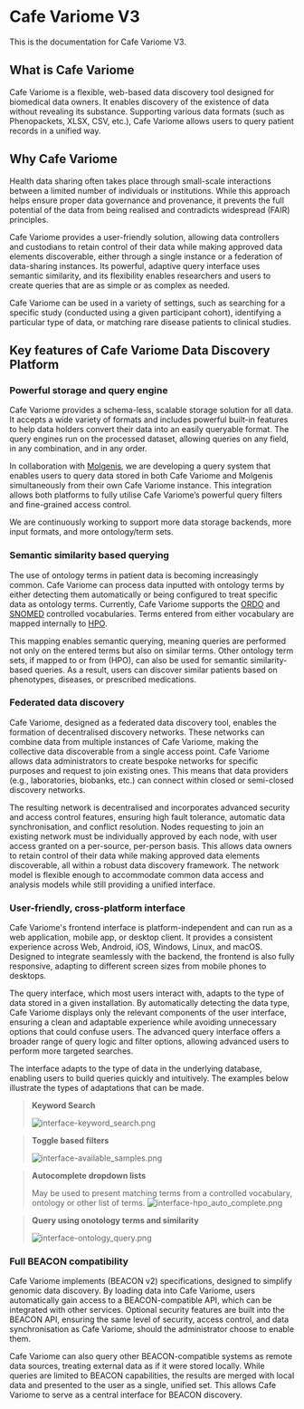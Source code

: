 # Cafe Variome V3

<primary-label ref="cv3"/>

This is the documentation for Cafe Variome V3.

## What is Cafe Variome

Cafe Variome is a flexible, web-based data discovery tool designed for biomedical data owners. It enables discovery of the existence of data without revealing its substance. Supporting various data formats (such as Phenopackets, XLSX, CSV, etc.), Cafe Variome allows users to query patient records in a unified way.

## Why Cafe Variome

Health data sharing often takes place through small-scale interactions between a limited number of individuals or institutions. While this approach helps ensure proper data governance and provenance, it prevents the full potential of the data from being realised and contradicts widespread (<tooltip term="FAIR">FAIR</tooltip>) principles.

Cafe Variome provides a user-friendly solution, allowing data controllers and custodians to retain control of their data while making approved data elements discoverable, either through a single instance or a federation of data-sharing instances. Its powerful, adaptive query interface uses semantic similarity, and its flexibility enables researchers and users to create queries that are as simple or as complex as needed.

Cafe Variome can be used in a variety of settings, such as searching for a specific study (conducted using a given participant cohort), identifying a particular type of data, or matching rare disease patients to clinical studies.

## Key features of Cafe Variome Data Discovery Platform

### Powerful storage and query engine

Cafe Variome provides a schema-less, scalable storage solution for all data. It accepts a wide variety of formats and includes powerful built-in features to help data holders convert their data into an easily queryable format. The query engines run on the processed dataset, allowing queries on any field, in any combination, and in any order.

In collaboration with <a href="https://www.molgenis.org/"><tooltip term="Molgenis">Molgenis</tooltip></a>, we are developing a query system that enables users to query data stored in both Cafe Variome and Molgenis simultaneously from their own Cafe Variome instance. This integration allows both platforms to fully utilise Cafe Variome’s powerful query filters and fine-grained access control.

We are continuously working to support more data storage backends, more input formats, and more ontology/term sets.

### Semantic similarity based querying

The use of ontology terms in patient data is becoming increasingly common. Cafe Variome can process data inputted with ontology terms by either detecting them automatically or being configured to treat specific data as ontology terms. Currently, Cafe Variome supports the <a href="https://www.orphadata.com/ontologies/"><tooltip term="ORDO">ORDO</tooltip></a> and <a href="https://www.snomed.org/what-is-snomed-ct"><tooltip term="SNOMED">SNOMED</tooltip></a>  controlled vocabularies. Terms entered from either vocabulary are mapped internally to <a href="https://hpo.jax.org/"><tooltip term="HPO">HPO</tooltip></a>. 

This mapping enables semantic querying, meaning queries are performed not only on the entered terms but also on similar terms. Other ontology term sets, if mapped to or from (<tooltip term="HPO">HPO</tooltip>), can also be used for semantic similarity-based queries. As a result, users can discover similar patients based on phenotypes, diseases, or prescribed medications.

### Federated data discovery

Cafe Variome, designed as a federated data discovery tool, enables the formation of decentralised discovery networks. These networks can combine data from multiple instances of Cafe Variome, making the collective data discoverable from a single access point. Cafe Variome allows data administrators to create bespoke networks for specific purposes and request to join existing ones. This means that data providers (e.g., laboratories, biobanks, etc.) can connect within closed or semi-closed discovery networks.

The resulting network is decentralised and incorporates advanced security and access control features, ensuring high fault tolerance, automatic data synchronisation, and conflict resolution. Nodes requesting to join an existing network must be individually approved by each node, with user access granted on a per-source, per-person basis. This allows data owners to retain control of their data while making approved data elements discoverable, all within a robust data discovery framework. The network model is flexible enough to accommodate common data access and analysis models while still providing a unified interface.

### User-friendly, cross-platform interface

Cafe Variome's frontend interface is platform-independent and can run as a web application, mobile app, or desktop client. It provides a consistent experience across Web, Android, iOS, Windows, Linux, and macOS. Designed to integrate seamlessly with the backend, the frontend is also fully responsive, adapting to different screen sizes from mobile phones to desktops.

The query interface, which most users interact with, adapts to the type of data stored in a given installation. By automatically detecting the data type, Cafe Variome displays only the relevant components of the user interface, ensuring a clean and adaptable experience while avoiding unnecessary options that could confuse users. The advanced query interface offers a broader range of query logic and filter options, allowing advanced users to perform more targeted searches.

The interface adapts to the type of data in the underlying database, enabling users to build queries quickly and intuitively. The examples below illustrate the types of adaptations that can be made.

> **Keyword Search**
>
> ![interface-keyword_search.png](interface-keyword_search.png)

> **Toggle based filters**
>
> ![interface-available_samples.png](interface-available_samples.png)

> **Autocomplete dropdown lists**
>
> May be used to present matching terms from a controlled vocabulary, ontology or other list of terms.
> ![interface-hpo_auto_complete.png](interface-hpo_auto_complete.png)

> **Query using onotology terms and similarity**
>
> ![interface-ontology_query.png](interface-ontology_query.png)

### Full BEACON compatibility

Cafe Variome implements (<tooltip term="BEACON">BEACON v2</tooltip>) specifications, designed to simplify genomic data discovery. By loading data into Cafe Variome, users automatically gain access to a BEACON-compatible API, which can be integrated with other services. Optional security features are built into the BEACON API, ensuring the same level of security, access control, and data synchronisation as Cafe Variome, should the administrator choose to enable them.

Cafe Variome can also query other BEACON-compatible systems as remote data sources, treating external data as if it were stored locally. While queries are limited to BEACON capabilities, the results are merged with local data and presented to the user as a single, unified set. This allows Cafe Variome to serve as a central interface for BEACON discovery.

<seealso>
    <category ref="related">
        <a href="quick-start-guide.md"/>
        <a href="user-and-admin-access-control.md"/>
        <a href="external-services-integration.md"/>
    </category>
</seealso>